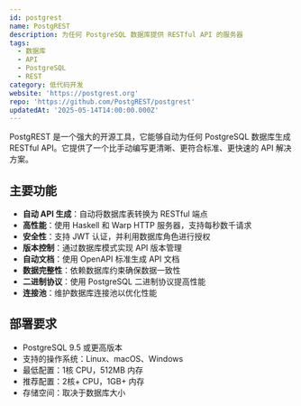 ```yaml
---
id: postgrest
name: PostgREST
description: 为任何 PostgreSQL 数据库提供 RESTful API 的服务器
tags:
  - 数据库
  - API
  - PostgreSQL
  - REST
category: 低代码开发
website: 'https://postgrest.org'
repo: 'https://github.com/PostgREST/postgrest'
updatedAt: '2025-05-14T14:00:00.000Z'
---
```


PostgREST 是一个强大的开源工具，它能够自动为任何 PostgreSQL 数据库生成 RESTful API。它提供了一个比手动编写更清晰、更符合标准、更快速的 API 解决方案。

## 主要功能

- **自动 API 生成**：自动将数据库表转换为 RESTful 端点
- **高性能**：使用 Haskell 和 Warp HTTP 服务器，支持每秒数千请求
- **安全性**：支持 JWT 认证，并利用数据库角色进行授权
- **版本控制**：通过数据库模式实现 API 版本管理
- **自动文档**：使用 OpenAPI 标准生成 API 文档
- **数据完整性**：依赖数据库约束确保数据一致性
- **二进制协议**：使用 PostgreSQL 二进制协议提高性能
- **连接池**：维护数据库连接池以优化性能

## 部署要求

- PostgreSQL 9.5 或更高版本
- 支持的操作系统：Linux、macOS、Windows
- 最低配置：1核 CPU，512MB 内存
- 推荐配置：2核+ CPU，1GB+ 内存
- 存储空间：取决于数据库大小 